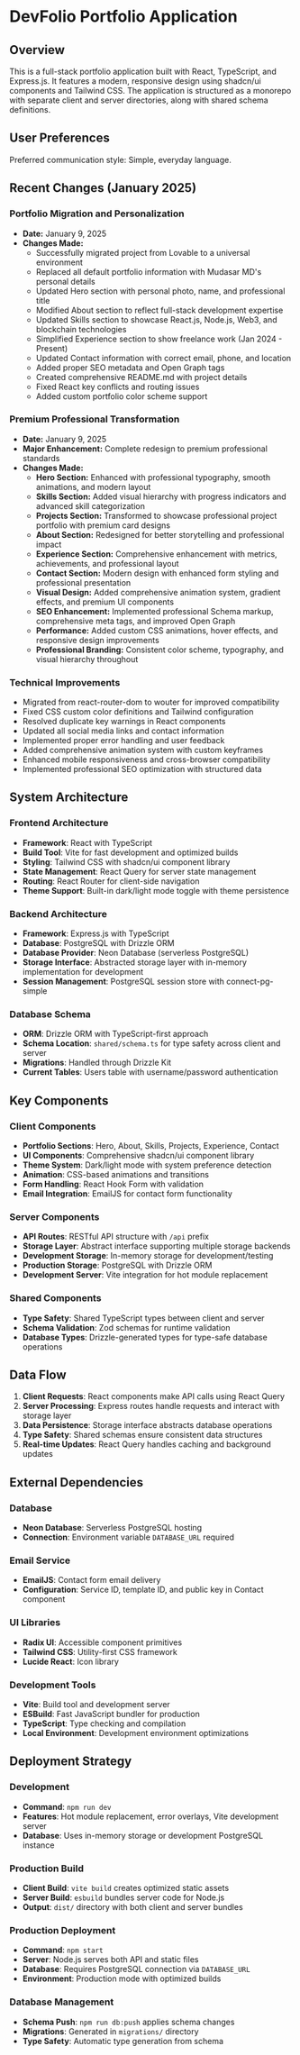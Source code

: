 # DevFolio Portfolio Application

## Overview

This is a full-stack portfolio application built with React, TypeScript, and Express.js. It features a modern, responsive design using shadcn/ui components and Tailwind CSS. The application is structured as a monorepo with separate client and server directories, along with shared schema definitions.

## User Preferences

Preferred communication style: Simple, everyday language.

## Recent Changes (January 2025)

### Portfolio Migration and Personalization
- **Date:** January 9, 2025
- **Changes Made:**
  - Successfully migrated project from Lovable to a universal environment
  - Replaced all default portfolio information with Mudasar MD's personal details
  - Updated Hero section with personal photo, name, and professional title
  - Modified About section to reflect full-stack development expertise
  - Updated Skills section to showcase React.js, Node.js, Web3, and blockchain technologies
  - Simplified Experience section to show freelance work (Jan 2024 - Present)
  - Updated Contact information with correct email, phone, and location
  - Added proper SEO metadata and Open Graph tags
  - Created comprehensive README.md with project details
  - Fixed React key conflicts and routing issues
  - Added custom portfolio color scheme support

### Premium Professional Transformation
- **Date:** January 9, 2025
- **Major Enhancement:** Complete redesign to premium professional standards
- **Changes Made:**
  - **Hero Section:** Enhanced with professional typography, smooth animations, and modern layout
  - **Skills Section:** Added visual hierarchy with progress indicators and advanced skill categorization
  - **Projects Section:** Transformed to showcase professional project portfolio with premium card designs
  - **About Section:** Redesigned for better storytelling and professional impact
  - **Experience Section:** Comprehensive enhancement with metrics, achievements, and professional layout
  - **Contact Section:** Modern design with enhanced form styling and professional presentation
  - **Visual Design:** Added comprehensive animation system, gradient effects, and premium UI components
  - **SEO Enhancement:** Implemented professional Schema markup, comprehensive meta tags, and improved Open Graph
  - **Performance:** Added custom CSS animations, hover effects, and responsive design improvements
  - **Professional Branding:** Consistent color scheme, typography, and visual hierarchy throughout

### Technical Improvements
- Migrated from react-router-dom to wouter for improved compatibility
- Fixed CSS custom color definitions and Tailwind configuration
- Resolved duplicate key warnings in React components
- Updated all social media links and contact information
- Implemented proper error handling and user feedback
- Added comprehensive animation system with custom keyframes
- Enhanced mobile responsiveness and cross-browser compatibility
- Implemented professional SEO optimization with structured data

## System Architecture

### Frontend Architecture
- **Framework**: React with TypeScript
- **Build Tool**: Vite for fast development and optimized builds
- **Styling**: Tailwind CSS with shadcn/ui component library
- **State Management**: React Query for server state management
- **Routing**: React Router for client-side navigation
- **Theme Support**: Built-in dark/light mode toggle with theme persistence

### Backend Architecture
- **Framework**: Express.js with TypeScript
- **Database**: PostgreSQL with Drizzle ORM
- **Database Provider**: Neon Database (serverless PostgreSQL)
- **Storage Interface**: Abstracted storage layer with in-memory implementation for development
- **Session Management**: PostgreSQL session store with connect-pg-simple

### Database Schema
- **ORM**: Drizzle ORM with TypeScript-first approach
- **Schema Location**: `shared/schema.ts` for type safety across client and server
- **Migrations**: Handled through Drizzle Kit
- **Current Tables**: Users table with username/password authentication

## Key Components

### Client Components
- **Portfolio Sections**: Hero, About, Skills, Projects, Experience, Contact
- **UI Components**: Comprehensive shadcn/ui component library
- **Theme System**: Dark/light mode with system preference detection
- **Animation**: CSS-based animations and transitions
- **Form Handling**: React Hook Form with validation
- **Email Integration**: EmailJS for contact form functionality

### Server Components
- **API Routes**: RESTful API structure with `/api` prefix
- **Storage Layer**: Abstract interface supporting multiple storage backends
- **Development Storage**: In-memory storage for development/testing
- **Production Storage**: PostgreSQL with Drizzle ORM
- **Development Server**: Vite integration for hot module replacement

### Shared Components
- **Type Safety**: Shared TypeScript types between client and server
- **Schema Validation**: Zod schemas for runtime validation
- **Database Types**: Drizzle-generated types for type-safe database operations

## Data Flow

1. **Client Requests**: React components make API calls using React Query
2. **Server Processing**: Express routes handle requests and interact with storage layer
3. **Data Persistence**: Storage interface abstracts database operations
4. **Type Safety**: Shared schemas ensure consistent data structures
5. **Real-time Updates**: React Query handles caching and background updates

## External Dependencies

### Database
- **Neon Database**: Serverless PostgreSQL hosting
- **Connection**: Environment variable `DATABASE_URL` required

### Email Service
- **EmailJS**: Contact form email delivery
- **Configuration**: Service ID, template ID, and public key in Contact component

### UI Libraries
- **Radix UI**: Accessible component primitives
- **Tailwind CSS**: Utility-first CSS framework
- **Lucide React**: Icon library

### Development Tools
- **Vite**: Build tool and development server
- **ESBuild**: Fast JavaScript bundler for production
- **TypeScript**: Type checking and compilation
- **Local Environment**: Development environment optimizations

## Deployment Strategy

### Development
- **Command**: `npm run dev`
- **Features**: Hot module replacement, error overlays, Vite development server
- **Database**: Uses in-memory storage or development PostgreSQL instance

### Production Build
- **Client Build**: `vite build` creates optimized static assets
- **Server Build**: `esbuild` bundles server code for Node.js
- **Output**: `dist/` directory with both client and server bundles

### Production Deployment
- **Command**: `npm start`
- **Server**: Node.js serves both API and static files
- **Database**: Requires PostgreSQL connection via `DATABASE_URL`
- **Environment**: Production mode with optimized builds

### Database Management
- **Schema Push**: `npm run db:push` applies schema changes
- **Migrations**: Generated in `migrations/` directory
- **Type Safety**: Automatic type generation from schema

